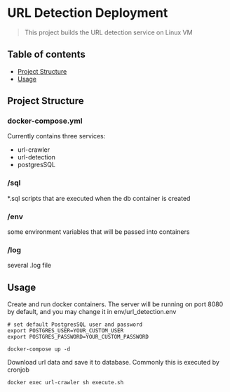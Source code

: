 # URL Detection Deployment
> This project builds the URL detection service on Linux VM
## Table of contents
* [Project Structure](#project-structure)
* [Usage](#usage)

## Project Structure
### docker-compose.yml
Currently contains three services:
* url-crawler
* url-detection
* postgresSQL

### /sql
*.sql scripts that are executed when the db container is created

### /env
some environment variables that will be passed into containers

### /log
several .log file
## Usage
Create and run docker containers.
The server will be running on port 8080 by default, and you may
change it in env/url_detection.env
```
# set default PostgresSQL user and password
export POSTGRES_USER=YOUR_CUSTOM_USER
export POSTGRES_PASSWORD=YOUR_CUSTOM_PASSWORD

docker-compose up -d
```
Download url data and save it to database. Commonly this is executed 
by cronjob 
```
docker exec url-crawler sh execute.sh
```
